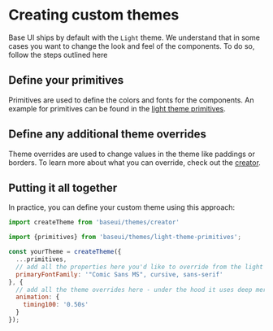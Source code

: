 # Creating custom themes

Base UI ships by default with the `Light` theme. We understand that in some cases
you want to change the look and feel of the components. To do so, follow the steps
outlined here

## Define your primitives

Primitives are used to define the colors and fonts for the components. An example for
primitives can be found in the [light theme primitives](https://github.com/uber-web/baseui/blob/master/src/themes/light-theme-primitives.js).

## Define any additional theme overrides

Theme overrides are used to change values in the theme like paddings or borders.
To learn more about what you can override, check out the [creator](https://github.com/uber-web/baseui/blob/master/src/themes/creator.js).

## Putting it all together

In practice, you can define your custom theme using this approach:

```js
import createTheme from 'baseui/themes/creator'

import {primitives} from 'baseui/themes/light-theme-primitives';

const yourTheme = createTheme({
  ...primitives,
  // add all the properties here you'd like to override from the light theme primitives
  primaryFontFamily: '"Comic Sans MS", cursive, sans-serif'
}, {
  // add all the theme overrides here - under the hood it uses deep merge
  animation: {
    timing100: '0.50s'
  }
});
```
